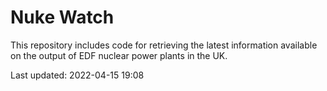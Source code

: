 # Nuke Watch

This repository includes code for retrieving the latest information available on the output of EDF nuclear power plants in the UK.

Last updated: 2022-04-15 19:08